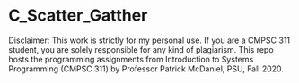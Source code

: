 # C_Scatter_Gatther

Disclaimer: This work is strictly for my personal use. 
If you are a CMPSC 311 student, you are solely responsible for any kind of plagiarism.
This repo hosts the programming assignments from Introduction to Systems Programming (CMPSC 311) by Professor Patrick McDaniel, PSU, Fall 2020.

